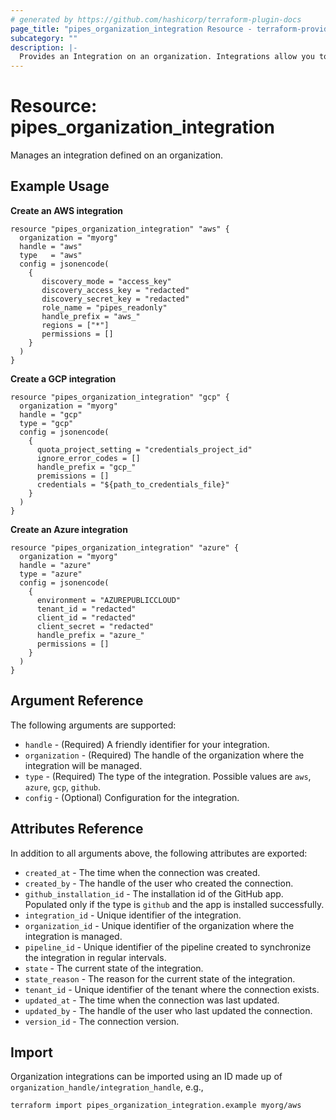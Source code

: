 ```yaml
---
# generated by https://github.com/hashicorp/terraform-plugin-docs
page_title: "pipes_organization_integration Resource - terraform-provider-pipes"
subcategory: ""
description: |-
  Provides an Integration on an organization. Integrations allow you to interface with external systems and manage resources including connections, connection folders among others.
---
```


# Resource: pipes_organization_integration

Manages an integration defined on an organization.

## Example Usage

**Create an AWS integration**

```hcl
resource "pipes_organization_integration" "aws" {
  organization = "myorg"
  handle = "aws"
  type   = "aws"
  config = jsonencode(
    {
       discovery_mode = "access_key"
       discovery_access_key = "redacted"
       discovery_secret_key = "redacted"
       role_name = "pipes_readonly"
       handle_prefix = "aws_"
       regions = ["*"]
       permissions = []
    }
  )
}
```

**Create a GCP integration**

```hcl
resource "pipes_organization_integration" "gcp" {
  organization = "myorg"
  handle = "gcp"
  type = "gcp"
  config = jsonencode(
    {
      quota_project_setting = "credentials_project_id"
      ignore_error_codes = []
      handle_prefix = "gcp_"
      premissions = []
      credentials = "${path_to_credentials_file}"
    } 
  )
}
```

**Create an Azure integration**

```hcl
resource "pipes_organization_integration" "azure" {
  organization = "myorg"
  handle = "azure"
  type = "azure"
  config = jsonencode(
    {
      environment = "AZUREPUBLICCLOUD"
      tenant_id = "redacted"
      client_id = "redacted"
      client_secret = "redacted"
      handle_prefix = "azure_"
      permissions = []
    }
  )
}
```

## Argument Reference

The following arguments are supported:

- `handle` - (Required) A friendly identifier for your integration.
- `organization` - (Required) The handle of the organization where the integration will be managed.
- `type` - (Required) The type of the integration. Possible values are `aws`, `azure`, `gcp`, `github`.
- `config` - (Optional) Configuration for the integration.

## Attributes Reference

In addition to all arguments above, the following attributes are exported:

- `created_at` - The time when the connection was created.
- `created_by` - The handle of the user who created the connection.
- `github_installation_id` - The installation id of the GitHub app. Populated only if the type is `github` and the app is installed successfully.
- `integration_id` - Unique identifier of the integration.
- `organization_id` - Unique identifier of the organization where the integration is managed.
- `pipeline_id` - Unique identifier of the pipeline created to synchronize the integration in regular intervals.
- `state` - The current state of the integration.
- `state_reason` - The reason for the current state of the integration.
- `tenant_id` - Unique identifier of the tenant where the connection exists.
- `updated_at` - The time when the connection was last updated.
- `updated_by` - The handle of the user who last updated the connection.
- `version_id` - The connection version.

## Import

Organization integrations can be imported using an ID made up of `organization_handle/integration_handle`, e.g.,

```sh
terraform import pipes_organization_integration.example myorg/aws
```
